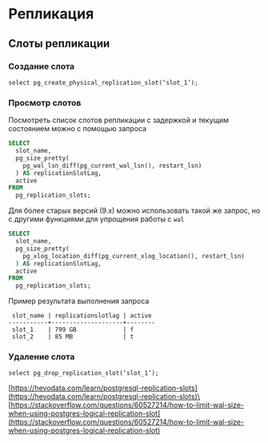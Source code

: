 # Репликация

## Слоты репликации

### Создание слота

```
select pg_create_physical_replication_slot(‘slot_1’);
```

### Просмотр слотов

Посмотреть список слотов репликации с задержкой и текущим состоянием можно с помощью запроса

```sql
SELECT
  slot_name,
  pg_size_pretty(
    pg_wal_lsn_diff(pg_current_wal_lsn(), restart_lsn)
  ) AS replicationSlotLag,
  active
FROM
  pg_replication_slots;
```

Для более старых версий (9.х) можно использовать такой же запрос, но с другими функциями для упрощения работы с `wal`

```sql
SELECT
  slot_name,
  pg_size_pretty(
    pg_xlog_location_diff(pg_current_xlog_location(), restart_lsn)
  ) AS replicationSlotLag,
  active
FROM
  pg_replication_slots;
```

Пример результата выполнения запроса

```
 slot_name | replicationslotlag | active 
-----------+--------------------+--------
 slot_1    | 799 GB             | f
 slot_2    | 85 MB              | t
```

### Удаление слота

```
select pg_drop_replication_slot(‘slot_1’);
```

[https://hevodata.com/learn/postgresql-replication-slots](https://hevodata.com/learn/postgresql-replication-slots)\
[https://stackoverflow.com/questions/60527214/how-to-limit-wal-size-when-using-postgres-logical-replication-slot](https://stackoverflow.com/questions/60527214/how-to-limit-wal-size-when-using-postgres-logical-replication-slot)
